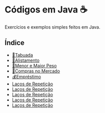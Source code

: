 # Códigos em Java ☕

Exercícios e exemplos simples feitos em Java.

## Índice

- [🧮Tabuada](https://github.com/gabriel-alex135/Java/blob/main/Tabuada)
- [🏅Alistamento](https://github.com/gabriel-alex135/Java/blob/6b90cebc29a50cd0ab857803f93594fbf2b4bdb8/Servi%C3%A7o%20Militar%20Obrigat%C3%B3rio)
- [💪Menor e Maior Peso](https://github.com/gabriel-alex135/Java/blob/main/Maior%20e%20Menor%20peso)
- [🏦Compras no Mercado](https://github.com/gabriel-alex135/Java/blob/main/Compras%20no%20mercado)
- [💰Empréstimo](https://github.com/gabriel-alex135/Java/blob/main/Empr%C3%A9stimo)
- [Laços de Repetição]()
- [Laços de Repetição]()
- [Laços de Repetição]()
- [Laços de Repetição]()
- [Laços de Repetição]()
